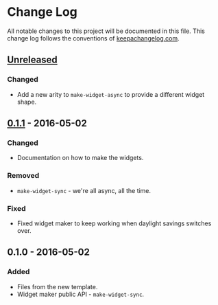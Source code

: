 # Change Log
All notable changes to this project will be documented in this file. This change log follows the conventions of [keepachangelog.com](http://keepachangelog.com/).

## [Unreleased]
### Changed
- Add a new arity to `make-widget-async` to provide a different widget shape.

## [0.1.1] - 2016-05-02
### Changed
- Documentation on how to make the widgets.

### Removed
- `make-widget-sync` - we're all async, all the time.

### Fixed
- Fixed widget maker to keep working when daylight savings switches over.

## 0.1.0 - 2016-05-02
### Added
- Files from the new template.
- Widget maker public API - `make-widget-sync`.

[Unreleased]: https://github.com/your-name/mylib/compare/0.1.1...HEAD
[0.1.1]: https://github.com/your-name/mylib/compare/0.1.0...0.1.1
